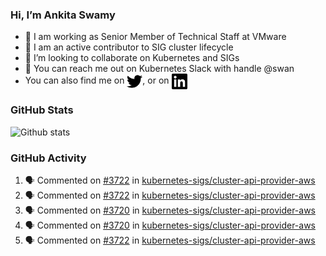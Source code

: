 ### Hi, I’m Ankita Swamy

- 💼 I am working as Senior Member of Technical Staff at VMware
- 👀 I am an active contributor to SIG cluster lifecycle 
- 💞️ I’m looking to collaborate on Kubernetes and SIGs
- 💬 You can reach me out on Kubernetes Slack with handle @swan
- You can also find me on <a href="https://twitter.com/SwamyAnkita" target="blank"><img align="center" src="https://raw.githubusercontent.com/Ankitasw/Ankitasw/master/svg/twitter.svg" alt="Ankitasw" height="25" width="25" color="#1DA1f2" /></a>, or on <a href="https://www.linkedin.com/in/Ankitaswamy/" target="blank"><img align="center" src="https://raw.githubusercontent.com/Ankitasw/Ankitasw/master/svg/linkedin.svg" alt="Ankitasw" height="25" width="25" /></a>

### GitHub Stats
![Github stats](https://github-readme-stats.vercel.app/api?username=Ankitasw&count_private=true&show_icons=true&theme=tokyonight)

### GitHub Activity 
<!--START_SECTION:activity-->
1. 🗣 Commented on [#3722](https://github.com/kubernetes-sigs/cluster-api-provider-aws/issues/3722) in [kubernetes-sigs/cluster-api-provider-aws](https://github.com/kubernetes-sigs/cluster-api-provider-aws)
2. 🗣 Commented on [#3722](https://github.com/kubernetes-sigs/cluster-api-provider-aws/issues/3722) in [kubernetes-sigs/cluster-api-provider-aws](https://github.com/kubernetes-sigs/cluster-api-provider-aws)
3. 🗣 Commented on [#3720](https://github.com/kubernetes-sigs/cluster-api-provider-aws/issues/3720) in [kubernetes-sigs/cluster-api-provider-aws](https://github.com/kubernetes-sigs/cluster-api-provider-aws)
4. 🗣 Commented on [#3720](https://github.com/kubernetes-sigs/cluster-api-provider-aws/issues/3720) in [kubernetes-sigs/cluster-api-provider-aws](https://github.com/kubernetes-sigs/cluster-api-provider-aws)
5. 🗣 Commented on [#3722](https://github.com/kubernetes-sigs/cluster-api-provider-aws/issues/3722) in [kubernetes-sigs/cluster-api-provider-aws](https://github.com/kubernetes-sigs/cluster-api-provider-aws)
<!--END_SECTION:activity-->
